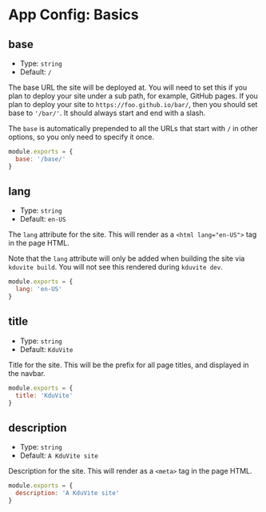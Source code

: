 # App Config: Basics

## base

- Type: `string`
- Default: `/`

The base URL the site will be deployed at. You will need to set this if you plan to deploy your site under a sub path, for example, GitHub pages. If you plan to deploy your site to `https://foo.github.io/bar/`, then you should set base to `'/bar/'`. It should always start and end with a slash.

The `base` is automatically prepended to all the URLs that start with `/` in other options, so you only need to specify it once.

```js
module.exports = {
  base: '/base/'
}
```

## lang

- Type: `string`
- Default: `en-US`

The `lang` attribute for the site. This will render as a `<html lang="en-US">` tag in the page HTML.

Note that the `lang` attribute will only be added when building the site via `kduvite build`. You will not see this rendered during `kduvite dev`.

```js
module.exports = {
  lang: 'en-US'
}
```

## title

- Type: `string`
- Default: `KduVite`

Title for the site. This will be the prefix for all page titles, and displayed in the navbar.

```js
module.exports = {
  title: 'KduVite'
}
```

## description

- Type: `string`
- Default: `A KduVite site`

Description for the site. This will render as a `<meta>` tag in the page HTML.

```js
module.exports = {
  description: 'A KduVite site'
}
```
